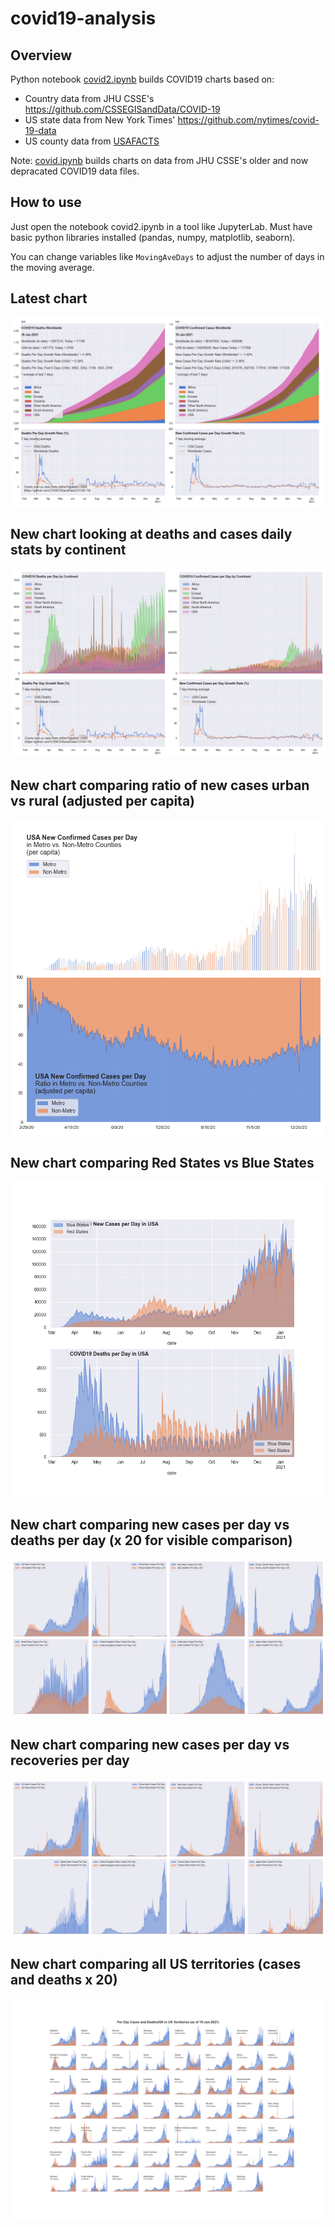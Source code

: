 # covid19-analysis

## Overview
Python notebook [covid2.ipynb](https://github.com/danlaw/covid19-analysis/blob/master/covid2.ipynb) builds COVID19 charts based on:
* Country data from JHU CSSE's https://github.com/CSSEGISandData/COVID-19
* US state data from New York Times' https://github.com/nytimes/covid-19-data
* US county data from [USAFACTS](https://usafacts.org/visualizations/coronavirus-covid-19-spread-map/)

Note: [covid.ipynb](https://github.com/danlaw/covid19-analysis/blob/master/covid.ipynb) builds charts on data from JHU CSSE's older and now depracated COVID19 data files.

## How to use
Just open the notebook covid2.ipynb in a tool like JupyterLab. Must have basic python libraries installed (pandas, numpy, matplotlib, seaborn).

You can change variables like ``MovingAveDays`` to adjust the number of days in the moving average.

## Latest chart
![Latest chart](charts/20210119-covid19-chart.png)

## New chart looking at deaths and cases daily stats by continent
![Comparison chart](charts/20210119-covid19-chart-perday.png)

## New chart comparing ratio of new cases urban vs rural (adjusted per capita)
![Urban rural per capita chart](charts/20210119-US-counties-urban-vs-rural-per-capita.png)

## New chart comparing Red States vs Blue States
![Red vs Blue chart](charts/20210119-compare-daily-red-vs-blue-states.png)

## New chart comparing new cases per day vs deaths per day (x 20 for visible comparison)
![Comparison chart](charts/20210119-comparison-chart.png)

## New chart comparing new cases per day vs recoveries per day
![Recovery chart](charts/20210119-comparison-recovery-chart.png)

## New chart comparing all US territories (cases and deaths x 20)
![Territories chart](charts/20210119-compare-US-territories.png)

